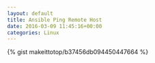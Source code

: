 ```yaml
---
layout: default                                                                                                              
title: Ansible Ping Remote Host                                                                                                                        
date: 2016-03-09 11:45:16+00:00                                                                                                                        
categories: Linux                                                                                                                
---                                                                                                                              
```


{% gist makeittotop/b37456db094450447664 %}                                                                                                           

